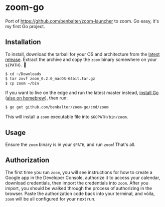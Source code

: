 # zoom-go

Port of https://github.com/benbalter/zoom-launcher to zoom. Go easy, it's my first Go project.

## Installation

To install, download the tarball for your OS and architecture from the [latest release](https://github.com/benbalter/zoom-go/releases). Extract the archive and copy the `zoom` binary somewhere on your `${PATH}`. :tada:

```bash
$ cd ~/Downloads
$ tar zxvf zoom_0.2.0_macOS-64bit.tar.gz
$ cp zoom ~/bin
```

If you want to live on the edge and run the latest master instead, [install Go](https://golang.org/doc/install) ([also on homebrew](https://formulae.brew.sh/formula/go)), then run:

```bash
$ go get github.com/benbalter/zoom-go/cmd/zoom
```

This will install a `zoom` executable file into `$GOPATH/bin/zoom`.

## Usage

Ensure the `zoom` binary is in your `$PATH`, and run `zoom`! That's all.

## Authorization

The first time you run `zoom`, you will see instructions for how to create a Google app in the Developer Console, authorize it to access your calendar, download credentials, then import the credentials into `zoom`. After you import, you should be walked through the process of authorizing in the browser. Paste the authorization code back into your terminal, and vòila, `zoom` will be all configured for your next run.
